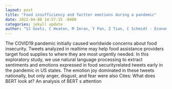 ```yaml
--- 
layout: post 
title: "Food insufficiency and Twitter emotions during a pandemic" 
date: 2022-04-08 14:57:15 -0400 
categories: jekyll update 
author: "SJ Goetz, C Heaton, M Imran, Y Pan, Z Tian, C Schmidt - Economic Perspectives and , 2022" 
--- 
```

The COVID19 pandemic initially caused worldwide concerns about food insecurity. Tweets analyzed in realtime may help food assistance providers target food supplies to where they are most urgently needed. In this exploratory study, we use natural language processing to extract sentiments and emotions expressed in food securityrelated tweets early in the pandemic in US states. The emotion joy dominated in these tweets nationally, but only anger, disgust, and fear were also Cites: What does BERT look at? An analysis of BERT s attention